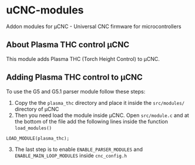 # uCNC-modules

Addon modules for µCNC - Universal CNC firmware for microcontrollers

## About Plasma THC control µCNC

This module adds Plasma THC (Torch Height Control) to µCNC.

## Adding Plasma THC control to µCNC

To use the G5 and G5.1 parser module follow these steps:

1. Copy the the `plasma_thc` directory and place it inside the `src/modules/` directory of µCNC
2. Then you need load the module inside µCNC. Open `src/module.c` and at the bottom of the file add the following lines inside the function `load_modules()`

```
LOAD_MODULE(plasma_thc);
```

3. The last step is to enable `ENABLE_PARSER_MODULES` and `ENABLE_MAIN_LOOP_MODULES` inside `cnc_config.h`
